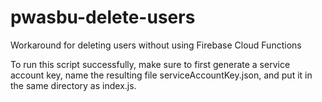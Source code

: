 # pwasbu-delete-users
Workaround for deleting users without using Firebase Cloud Functions


To run this script successfully, make sure to first generate a service account key, name the resulting file serviceAccountKey.json, and put it in the same directory as index.js.
